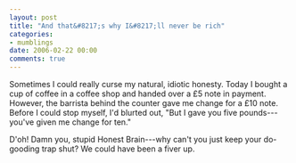 ```yaml
---
layout: post
title: "And that&#8217;s why I&#8217;ll never be rich"
categories:
- mumblings
date: 2006-02-22 00:00
comments: true
---
```


<p>Sometimes I could really curse my natural, idiotic honesty. Today I bought a cup of coffee in a coffee shop and handed over a &pound;5 note in payment. However, the barrista behind the counter gave me change for a &pound;10 note. Before I could stop myself, I'd blurted out, "But I gave you five pounds---you've given me change for ten."</p>

<p>D'oh! Damn you, stupid Honest Brain---why can't you just keep your do-gooding trap shut? We could have been a fiver up.</p>



